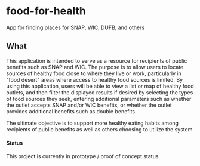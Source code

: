 # food-for-health
App for finding places for SNAP, WIC, DUFB, and others

## What
This application is intended to serve as a resource for recipients of public benefits such as SNAP and WIC. The purpose is to allow users to locate sources of healthy food close to where they live or work, particularly in "food desert" areas where access to healthy food sources is limited. By using this application, users will be able to view a list or map of healthy food outlets, and then filter the displayed results if desired by selecting the types of food sources they seek, entering additional parameters such as whether the outlet accepts SNAP and/or WIC benefits, or whether the outlet provides additional benefits such as double benefits.

The ultimate objective is to support more healthy eating habits among recipients of public benefits as well as others choosing to utilize the system.

#### Status
This project is currently in prototype / proof of concept status.

